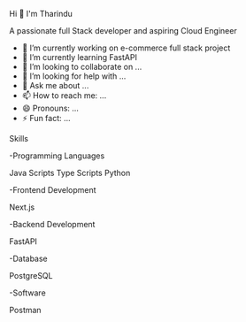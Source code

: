 Hi 👋 I'm Tharindu

A passionate full Stack developer and aspiring Cloud Engineer

- 🔭 I’m currently working on e-commerce full stack project
- 🌱 I’m currently learning FastAPI
- 👯 I’m looking to collaborate on ...
- 🤔 I’m looking for help with ...
- 💬 Ask me about ...
- 📫 How to reach me: ...
- 😄 Pronouns: ...
- ⚡ Fun fact: ...


Skills

-Programming Languages

  Java Scripts
  Type Scripts
  Python

-Frontend Development

  Next.js

-Backend Development

  FastAPI

-Database

 PostgreSQL

-Software

 Postman



